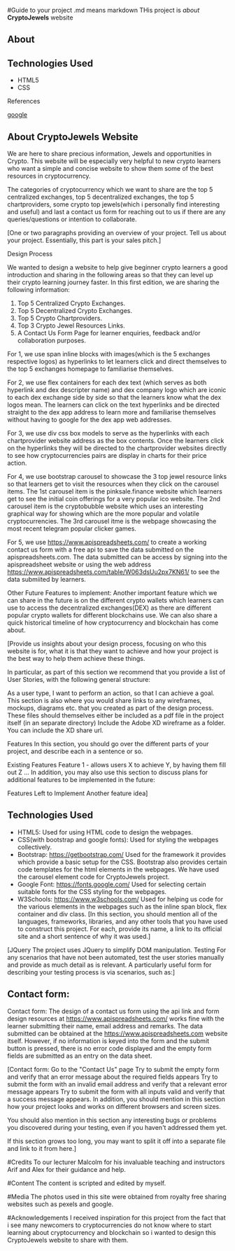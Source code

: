 #Guide to your project
.md means markdown
THis project is *about* **CryptoJewels** website

## About

## Technologies Used
- HTML5
- CSS

References

[google](https://www.google.com)

## About **CryptoJewels** Website

  We are here to share precious information, Jewels and opportunities in Crypto. This website will be
especially very helpful to new crypto learners who want a simple and concise website to show them
some of the best resources in cryptocurrency. 

  The categories of cryptocurrency which we want to share are the top 5 centralized exchanges, top 5 decentralized exchanges,
the top 5 chartproviders, some crypto top jewels(which i personally find interesting and useful) and
last a contact us form for reaching out to us if there are any queries/questions or intention to collaborate.

[One or two paragraphs providing an overview of your project. Tell us about your project.
Essentially, this part is your sales pitch.]

Design Process

We wanted to design a website to help give beginner crypto learners a good introduction and sharing in the following areas so that
they can level up their crypto learning journey faster. In this first edition, we are sharing the following information:
1. Top 5 Centralized Crypto Exchanges.
2. Top 5 Decentralized Crypto Exchanges.
3. Top 5 Crypto Chartproviders.
4. Top 3 Crypto Jewel Resources Links.
5. A Contact Us Form Page for learner enquiries, feedback and/or collaboration purposes.

For 1, we use span inline blocks with images(which is the 5 exchanges respective logos) as hyperlinks to let learners 
click and direct themselves to the top 5 exchanges homepage to familiarise themselves.

For 2, we use flex containers for each dex text (which serves as both hyperlink and dex descripter name)  and dex company logo which
are iconic to each dex exchange side by side so that the learners know what the dex logos mean. The learners can click on the text
hyperlinks and be directed straight to the dex app address to learn more and familiarise themselves without having to google for the dex
app web addresses.

For 3, we use div css box models to serve as the hyperlinks with each chartprovider website address as the box contents. Once the 
learners click on the hyperlinks they will be directed to the chartprovider websites directly to see how cryptocurrencies pairs
are display in charts for their price action.

For 4, we use bootstrap carousel to showcase the 3 top jewel resource links so that learners get to visit the resources when they click
on the carousel items. The 1st carousel item is the pinksale.finance website which learners get to see the initial coin offerings for 
a very popular ico website. The 2nd carousel item is the cryptobubble website which uses an interesting graphical way for showing which
are the more popular and volatile cryptocurrencies. The 3rd carousel itme is the webpage showcasing the most recent telegram popular clicker games.

For 5, we use https://www.apispreadsheets.com/ to create a working contact us form with a free api to save the data submitted on
the apispreadsheets.com. The data submitted can be access by signing into the apispreadsheet website or using the web address https://www.apispreadsheets.com/table/W063dsUu2px7KN61/ to see the data submiited by learners.

Other Future Features to implement:
Another important feature which we can share in the future is on the different crypto wallets which learners can use to
access the decentralized exchanges(DEX) as there are different popular crypto wallets for different blockchains use.
We can also share a quick historical timeline of how cryptocurrency and blockchain has come about.



[Provide us insights about your design process, focusing on who this website is for, what it is that they want to achieve and how your project is the best way to help them achieve these things.

In particular, as part of this section we recommend that you provide a list of User Stories, with the following general structure:

As a user type, I want to perform an action, so that I can achieve a goal.
This section is also where you would share links to any wireframes, mockups, diagrams etc. that you created as part of the design process. These files should themselves either be included as a pdf file in the project itself (in an separate directory) Include the Adobe XD wireframe as a folder. You can include the XD share url.

Features
In this section, you should go over the different parts of your project, and describe each in a sentence or so.

Existing Features
Feature 1 - allows users X to achieve Y, by having them fill out Z
...
In addition, you may also use this section to discuss plans for additional features to be implemented in the future:

Features Left to Implement
Another feature idea]

## Technologies Used
- HTML5: Used for using HTML code to design the webpages.
- CSS(with bootstrap and google fonts): Used for styling the webpages collectively.
- Bootstrap: https://getbootstrap.com/ Used for the framework it provides which provide a basic setup for the CSS. Bootstrap also provides
  certain code templates for the html elements in the webpages. We have used the carousel element code for CryptoJewels project.
- Google Font: https://fonts.google.com/ Used for selecting certain suitable fonts for the CSS styling for the webpages.
- W3Schools: https://www.w3schools.com/ Used for helping us code for the various elements in the webpages such as the inline span block,
  flex container and div class.
[In this section, you should mention all of the languages, frameworks, libraries, and any other tools that you have used to construct this project. For each, provide its name, a link to its official site and a short sentence of why it was used.]

[JQuery
The project uses JQuery to simplify DOM manipulation.
Testing
For any scenarios that have not been automated, test the user stories manually and provide as much detail as is relevant. A particularly useful form for describing your testing process is via scenarios, such as:]

## Contact form:

Contact form:
The design of a contact us form using the api link and form design resources at https://www.apispreadsheets.com/ works fine with the learner submitting their name, email address and remarks. The data submitted can be obtained at the https://www.apispreadsheets.com website itself. However, if no information is keyed into the form and the submit button is pressed, there is no error code displayed
and the empty form fields are submitted as an entry on the data sheet.

[Contact form:
Go to the "Contact Us" page
Try to submit the empty form and verify that an error message about the required fields appears
Try to submit the form with an invalid email address and verify that a relevant error message appears
Try to submit the form with all inputs valid and verify that a success message appears.
In addition, you should mention in this section how your project looks and works on different browsers and screen sizes.

You should also mention in this section any interesting bugs or problems you discovered during your testing, even if you haven't addressed them yet.

If this section grows too long, you may want to split it off into a separate file and link to it from here.]

#Credits
To our lecturer Malcolm for his invaluable teaching and instructors Arif and Alex for their guidance and help.

#Content
The content is scripted and edited by myself.

#Media
The photos used in this site were obtained from royalty free sharing websites such as pexels and google.

#Acknowledgements
I received inspiration for this project from the fact that i see many newcomers to cryptocurrencies do
not know where to start learning about cryptocurrency and blockchain so i wanted to design this
CryptoJewels website to share with them.